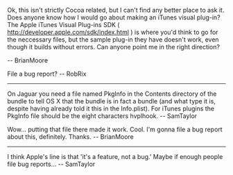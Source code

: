Ok, this isn't strictly Cocoa related, but I can't find any better place to ask it.  Does anyone know how I would go about making an iTunes visual plug-in?  The Apple iTunes Visual Plug-ins SDK ( http://developer.apple.com/sdk/index.html ) is where you'd think to go for the neccessary files, but the sample plug-in they have doesn't work, even though it builds without errors.  Can anyone point me in the right direction?

-- BrianMoore

File a bug report? -- RobRix

----

On Jaguar you need a file named PkgInfo in the Contents directory of the bundle to tell OS X that the bundle is in fact a bundle (and what type it is, despite having already told it this in the Info.plist). For iTunes plugins the PkgInfo file should be the eight characters hvplhook. -- SamTaylor

Wow... putting that file there made it work. Cool. I'm gonna file a bug report about this, definitely. Thanks. -- BrianMoore

----

I think Apple's line is that 'it's a feature, not a bug.' Maybe if enough people file bug reports... -- SamTaylor
